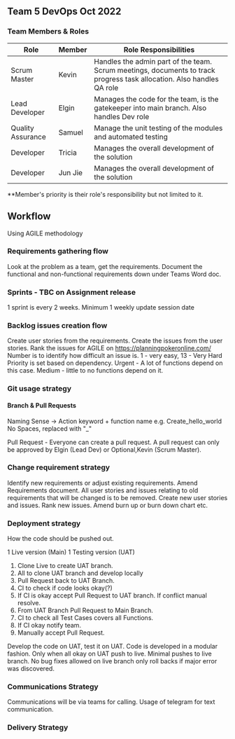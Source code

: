 ## Team 5 DevOps Oct 2022

### Team Members & Roles

|Role|Member|Role Responsibilities|
--- | --- | ---|
|Scrum Master|Kevin|Handles the admin part of the team. Scrum meetings, documents to track progress task allocation. Also handles QA role|
|Lead Developer|Elgin|Manages the code for the team, is the gatekeeper into main branch. Also handles Dev role|
|Quality Assurance|Samuel|Manage the unit testing of the modules and automated testing|
|Developer|Tricia|Manages the overall development of the solution|
|Developer|Jun Jie|Manages the overall development of the solution|

**Member's priority is their role's responsibility but not limited to it. 

## Workflow
Using AGILE methodology 

### Requirements gathering flow
Look at the problem as a team, get the requirements.
Document the functional and non-functional requirements down under Teams Word doc. 

### Sprints - TBC on Assignment release
1 sprint is every 2 weeks. Minimum 1 weekly update session date 

### Backlog issues creation flow
Create user stories from the requirements.
Create the issues from the user stories.
Rank the issues for AGILE on https://planningpokeronline.com/
Number is to identify how difficult an issue is. 1 - very easy, 13 - Very Hard
Priority is set based on dependency. Urgent - A lot of functions depend on this case. Medium - little to no functions depend on it.

### Git usage strategy
#### Branch & Pull Requests
Naming Sense -> Action keyword + function name e.g. Create_hello_world
No Spaces, replaced with "_"

Pull Request - Everyone can create a pull request.
A pull request can only be approved by Elgin (Lead Dev) or Optional,Kevin (Scrum Master).

### Change requirement strategy
Identify new requirements or adjust existing requirements. 
Amend Requirements document.
All user stories and issues relating to old requirements that will be changed is to be removed.
Create new user stories and issues.
Rank new issues.
Amend burn up or burn down chart etc.

### Deployment strategy
How the code should be pushed out.

1 Live version (Main)
1 Testing version (UAT)

1. Clone Live to create UAT branch.
2. All to clone UAT branch and develop locally
4. Pull Request back to UAT Branch.
5. CI to check if code looks okay(?)
6. If CI is okay accept Pull Request to UAT branch. If conflict manual resolve.
7. From UAT Branch Pull Request to Main Branch.
8. CI to check all Test Cases covers all Functions.
9. If CI okay notify team.
10. Manually accept Pull Request.

Develop the code on UAT, test it on UAT. Code is developed in a modular fashion.
Only when all okay on UAT push to live. 
Minimal pushes to live branch. No bug fixes allowed on live branch only roll backs if major error was discovered.



### Communications Strategy
Communications will be via teams for calling. Usage of telegram for text communication.

### Delivery Strategy


<!--
**DevOps-Team5-2022/DevOps-Team5-2022** is a ✨ _special_ ✨ repository because its `README.md` (this file) appears on your GitHub profile.

Here are some ideas to get you started:

- 🔭 I’m currently working on ...
- 🌱 I’m currently learning ...
- 👯 I’m looking to collaborate on ...
- 🤔 I’m looking for help with ...
- 💬 Ask me about ...
- 📫 How to reach me: ...
- 😄 Pronouns: ...
- ⚡ Fun fact: ...
-->
